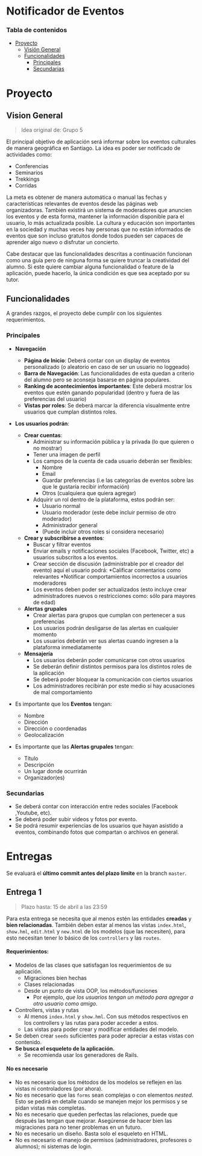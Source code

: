 # Notificador de Eventos

### Tabla de contenidos
* [Proyecto](#proyecto)
  * [Visión General](#vision-general)
  * [Funcionalidades](#funcionalidades)
    * [Principales](#principales)
    * [Secundarias](#secundarias)
    
# Proyecto

## Vision General
> Idea original de: Grupo 5
  
El principal objetivo de aplicación será informar sobre los eventos culturales de manera geográfica en Santiago. 
La idea es poder ser notificado de actividades como:
* Conferencias
* Seminarios
* Trekkings
* Corridas

La meta es obtener de manera automática o manual las fechas y características relevantes de eventos desde las páginas
web organizadoras. También existirá un sistema de moderadores que anuncien los eventos y de esta forma, mantener la información
disponible para el usuario, lo más actualizada posible. La cultura y educación son importantes en la sociedad y muchas veces hay personas que
no están informados de eventos que son incluso gratuitos donde todos pueden ser capaces de aprender algo
nuevo o disfrutar un concierto.

Cabe destacar que las funcionalidades descritas a continuación funcionan como una guía pero de ninguna forma se quiere truncar la creatividad del alumno.
Si este quiere cambiar alguna funcionalidad o feature de la aplicación, puede hacerlo, la única condición es que sea aceptado por su tutor.

## Funcionalidades

A grandes razgos, el proyecto debe cumplir con los siguientes requerimientos.

### Principales
* **Navegación**
  * **Página de Inicio**: Deberá contar con un display de eventos personalizado (o aleatorio en caso de ser un usuario no loggeado)
  * **Barra de Navegación**: Las funcionalidades de esta quedan a criterio del alumno pero se aconseja basarse en página populares.
  * **Ranking de acontecimientos importantes**: Este deberá mostrar los eventos que estén ganando popularidad (dentro y fuera de las preferencias del usuario)
  * **Vistas por roles**: Se deberá marcar la diferencia visualmente entre usuarios que cumplan distintos roles.

* **Los usuarios podrán**:
	* **Crear cuentas**:
		* Administrar su información pública y la privada (lo que quieren o no mostrar)
		* Tener una imagen de perfil
		* Los campos de la cuenta de cada usuario deberán ser flexibles:
		  * Nombre
		  * Email
		  * Guardar preferencias (i.e las categorías de eventos sobre las que le gustaría recibir información)
		  * Otros (cualquiera que quiera agregar)
	  * Adquirir un rol dentro de la plataforma, estos podrán ser:
		  * Usuario normal
		  * Usuario moderador (este debe incluir permiso de otro moderador)
		  * Administrador general
		  * (Puede incluir otros roles si considera necesario)
	* **Crear y subscribirse a eventos**:
		* Buscar y filtrar eventos
		* Enviar emails y notificaciones sociales (Facebook, Twitter, etc) a usuarios subscritos a los eventos.
		* Crear sección de discusión (administrable por el creador del evento) aquí el usuario podrá:
	    *Calificar comentarios como relevantes
	    *Notificar comportamientos incorrectos a usuarios moderadores
		* Los eventos deben poder ser actualizados (esto incluye crear administradores nuevos o restricciones como: sólo para mayores de edad)
	* **Alertas grupales**
		* Crear alertas para grupos que cumplan con pertenecer a sus preferencias
		* Los usuarios podrán desligarse de las alertas en cualquier momento
		* Los usuarios deberán ver sus alertas cuando ingresen a la plataforma inmediatamente
	* **Mensajería**
		* Los usuarios deberán poder comunicarse con otros usuarios
		* Se deberán definir distintos permisos para los distintos roles de la aplicación
		* Se deberá poder bloquear la comunicación con ciertos usuarios
		* Los administradores recibirán por este medio si hay acusaciones de mal comportamiento
		
* Es importante que los **Eventos** tengan:
	* Nombre
	* Dirección
	* Dirección o coordenadas
	* Geolocalización
* Es importante que las **Alertas grupales** tengan:
	* Título
	* Descripción
	* Un lugar donde ocurrirán
	* Organizador(es)
	
### Secundarias
* Se deberá contar con interacción entre redes sociales (Facebook ,Youtube, etc).
* Se deberá poder subir videos y fotos por evento.
* Se podrá resumir experiencias de los usuarios que hayan asistido a eventos, combinando fotos que compartan o archivos en general.


# Entregas

Se evaluará el **último commit antes del plazo límite** en la branch `master`. 

## Entrega 1
> Plazo hasta: 15 de abril a las 23:59

Para esta entrega se necesita que al menos estén las entidades **creadas** y **bien relacionadas**. También deben estar al menos las vistas `index.html`, `show.hml`, `edit.html` y `new.html` de los modelos (que las necesiten), para esto necesitan tener lo básico de los ``controllers`` y las ``routes``.

#### Requerimientos:
* Modelos de las clases que satisfagan los requerimientos de su aplicación.
	* Migraciones bien hechas
	* Clases relacionadas
	* Desde un punto de vista OOP, los métodos/funciones
		* Por ejemplo, *que los usuarios tengan un método para agregar a otro usuario como amigo.* 
* Controllers, vistas y rutas
	* Al menos `index.html` y `show.hml`. Con sus métodos respectivos en los controllers y las rutas para poder acceder a estos.
	* Las vistas para poder crear y modificar entidades del modelo. 
* Se deben crear `seeds` suficientes para poder apreciar a estas vistas con contenido. 
* **Se busca el esqueleto de la aplicación.**
	* Se recomienda usar los generadores de Rails.

#### No es necesario
* No es necesario que los métodos de los modelos se reflejen en las vistas ni controladores (por ahora).
* No es necesario que las `forms` sean complejas o con elementos *nested*. Esto se pedirá en detalle cuando se manejen mejor los permisos y se pidan vistas más completas. 
* No es necesario que queden perfectas las relaciones, puede que después las tengan que mejorar. Asegúrense de hacer bien las migraciones para no tener problemas en un futuro.
* No es necesario un diseño. Basta solo el esqueleto en HTML.
* No es necesario el manejo de permisos (administradores, profesores o alumnos); ni sistemas de login. 



